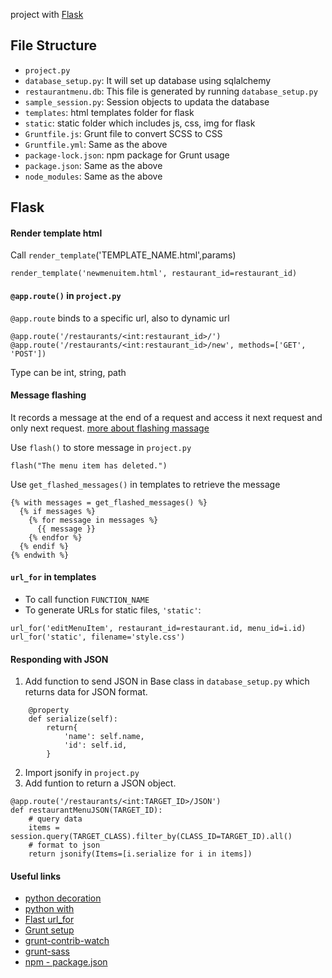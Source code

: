 project with [Flask](http://flask.pocoo.org/)

## File Structure
- `project.py`
- `database_setup.py`: It will set up database using sqlalchemy
- `restaurantmenu.db`: This file is generated by running `database_setup.py`
- `sample_session.py`: Session objects to updata the database
- `templates`: html templates folder for flask
- `static`: static folder which includes js, css, img for flask
- `Gruntfile.js`: Grunt file to convert SCSS to CSS
- `Gruntfile.yml`: Same as the above
- `package-lock.json`: npm package for Grunt usage
- `package.json`: Same as the above
- `node_modules`: Same as the above


## Flask
#### Render template html
Call `render_template`('TEMPLATE_NAME.html',params)
```
render_template('newmenuitem.html', restaurant_id=restaurant_id)
```

#### `@app.route()` in `project.py`
`@app.route` binds to a specific url, also to dynamic url
```
@app.route('/restaurants/<int:restaurant_id>/')
@app.route('/restaurants/<int:restaurant_id>/new', methods=['GET', 'POST'])
```
Type can be int, string, path 

#### Message flashing
It records a message at the end of a request and access it next request and only next request. [more about flashing massage](http://flask.pocoo.org/docs/0.12/patterns/flashing/)
 
Use `flash()` to store message in `project.py`
```
flash("The menu item has deleted.")
```
Use `get_flashed_messages()` in templates to retrieve the message
```
{% with messages = get_flashed_messages() %}
  {% if messages %}
    {% for message in messages %}
      {{ message }}
    {% endfor %}
  {% endif %}
{% endwith %}
```

#### `url_for` in templates
- To call function `FUNCTION_NAME`
- To generate URLs for static files, `'static'`:
```
url_for('editMenuItem', restaurant_id=restaurant.id, menu_id=i.id)
url_for('static', filename='style.css')
```

#### Responding with JSON
1. Add function to send JSON in Base class in `database_setup.py` which returns data for JSON format.
```
    @property
    def serialize(self):
        return{
            'name': self.name,
            'id': self.id,
        }
```
2. Import jsonify in `project.py`
3. Add funtion to return a JSON object.
```
@app.route('/restaurants/<int:TARGET_ID>/JSON')
def restaurantMenuJSON(TARGET_ID):
    # query data
    items = session.query(TARGET_CLASS).filter_by(CLASS_ID=TARGET_ID).all()
    # format to json
    return jsonify(Items=[i.serialize for i in items])
```

#### Useful links
- [python decoration](http://simeonfranklin.com/blog/2012/jul/1/python-decorators-in-12-steps/)
- [python with](http://effbot.org/zone/python-with-statement.htm)
- [Flast url_for](http://flask.pocoo.org/docs/0.12/quickstart/)
- [Grunt setup](https://gruntjs.com/getting-started)
- [grunt-contrib-watch](https://github.com/gruntjs/grunt-contrib-watch)
- [grunt-sass](https://github.com/sindresorhus/grunt-sass)
- [npm - package.json](https://docs.npmjs.com/getting-started/using-a-package.json)
